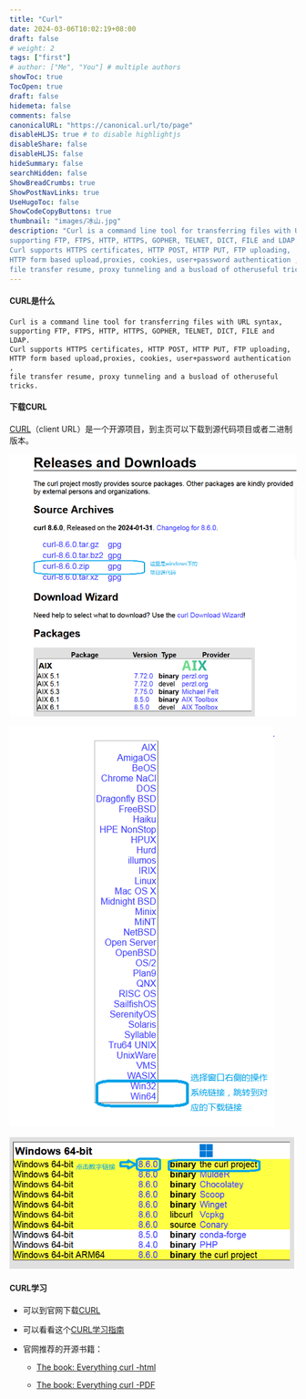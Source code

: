 ```yaml
---
title: "Curl"
date: 2024-03-06T10:02:19+08:00
draft: false
# weight: 2
tags: ["first"]
# author: ["Me", "You"] # multiple authors
showToc: true
TocOpen: true
draft: false
hidemeta: false
comments: false
canonicalURL: "https://canonical.url/to/page"
disableHLJS: true # to disable highlightjs
disableShare: false
disableHLJS: false
hideSummary: false
searchHidden: false
ShowBreadCrumbs: true
ShowPostNavLinks: true
UseHugoToc: false
ShowCodeCopyButtons: true
thumbnail: "images/冰山.jpg" 
description: "Curl is a command line tool for transferring files with URL syntax, 
supporting FTP, FTPS, HTTP, HTTPS, GOPHER, TELNET, DICT, FILE and LDAP.
Curl supports HTTPS certificates, HTTP POST, HTTP PUT, FTP uploading, 
HTTP form based upload,proxies, cookies, user+password authentication ,
file transfer resume, proxy tunneling and a busload of otheruseful tricks."
---
```


#### CURL是什么

```
Curl is a command line tool for transferring files with URL syntax, 
supporting FTP, FTPS, HTTP, HTTPS, GOPHER, TELNET, DICT, FILE and LDAP.
Curl supports HTTPS certificates, HTTP POST, HTTP PUT, FTP uploading, 
HTTP form based upload,proxies, cookies, user+password authentication ,
file transfer resume, proxy tunneling and a busload of otheruseful tricks.
```



#### 下载CURL

[CURL](https://curl.se/download.html)（client  URL）是一个开源项目，到主页可以下载到源代码项目或者二进制版本。

![img](images/curl.PNG)

![img](images/curl2.PNG)

![img](images/curl3.PNG)

#### CURL学习

* 可以到官网下载[CURL](https://curl.se/docs/)

* 可以看看这个[CURL学习指南](https://www.ruanyifeng.com/blog/2019/09/curl-reference.html)

* 官网推荐的开源书籍：

  * [The book: Everything curl -html](https://everything.curl.dev/)

  * [The book: Everything curl -PDF](https://daniel.haxx.se/everything-curl/everything-curl.pdf)

